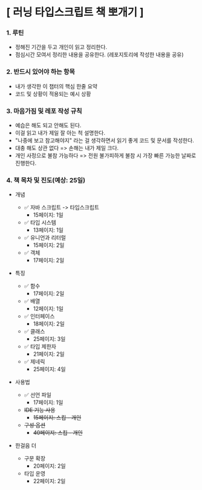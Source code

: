 # [ 러닝 타입스크립트 책 뽀개기 ]

### 1. 루틴
- 정해진 기간을 두고 개인이 읽고 정리한다.
- 점심시간 모여서 정리한 내용을 공유한다. (레포지토리에 작성한 내용을 공유)

### 2. 반드시 있어야 하는 항목
- 내가 생각한 이 챕터의 핵심 한줄 요약   
- 코드 및 상황이 적용되는 예시 상황   

### 3. 마음가짐 및 레포 작성 규칙
- 예습은 해도 되고 안해도 된다.
- 이걸 읽고 내가 제일 잘 아는 척 설명한다.   
- "나중에 보고 참고해야지" 라는 걸 생각하면서 읽기 좋게 코드 및 문서를 작성한다.   
- 대충 해도 상관 없다 => 손해는 내가 제일 크다.   
- 개인 사정으로 불참 가능하다 => 전원 불가피하게 불참 시 가장 빠른 가능한 날짜로 진행한다.   


### 4. 책 목차 및 진도(예상: 25일)
- 개념
  - :white_check_mark: 자바 스크립트 -> 타입스크립트
    - 15페이지: 1일
  - :white_check_mark: 타입 시스템
    - 13페이지: 1일   
  - :white_check_mark: 유니언과 리터럴
    - 15페이지: 2일   
  - :white_check_mark: 객체
    - 17페이지: 2일

- 특징
  - :white_check_mark: 함수 
    - 17페이지: 2일
  - :white_check_mark: 배열
    - 12페이지: 1일
  - :white_check_mark: 인터페이스
    - 18페이지: 2일
  - :white_check_mark: 클래스
    - 25페이지: 3일
  - :white_check_mark: 타입 제한자
    - 21페이지: 2일
  - :white_check_mark: 제네릭
    - 25페이지: 4일
- 사용법
  - :white_check_mark: 선언 파일
    - 17페이지: 1일
  - ~~IDE 기능 사용~~
    - ~~15페이지: 스킵 - 개인~~
  - ~~구성 옵션~~
    - ~~40페이지: 스킵 - 개인~~
- 한걸음 더
  - 구문 확장
    - 20페이지: 2일
  - 타입 운영
    - 22페이지: 2일
